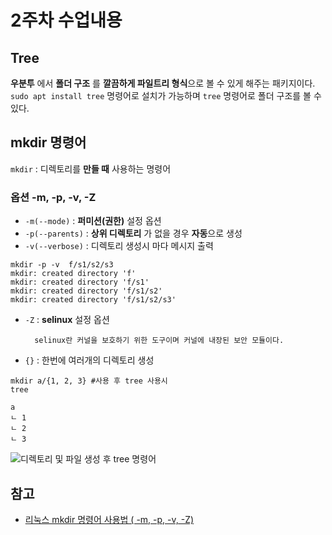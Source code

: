 # 2주차 수업내용

## Tree
**우분투** 에서 **폴더 구조** 를 **깔끔하게 파일트리 형식**으로 볼 수 있게 해주는 패키지이다.<br>
``sudo apt install tree`` 명령어로 설치가 가능하며 ``tree`` 명령어로 폴더 구조를 볼 수 있다.

## mkdir 명령어
``mkdir`` : 디렉토리를 **만들 때** 사용하는 명령어
### 옵션 -m, -p, -v, -Z 
- ``-m(--mode)`` : **퍼미션(권한)** 설정 옵션
- ``-p(--parents)`` : **상위 디렉토리** 가 없을 경우 **자동**으로 생성<br>
- ``-v(--verbose)`` : 디렉토리 생성시 마다 메시지 출력

```
mkdir -p -v  f/s1/s2/s3
mkdir: created directory 'f'
mkdir: created directory 'f/s1'
mkdir: created directory 'f/s1/s2'
mkdir: created directory 'f/s1/s2/s3'
```
- ``-Z`` : **selinux** 설정 옵션

        selinux란 커널을 보호하기 위한 도구이며 커널에 내장된 보안 모듈이다.
- ``{}`` : 한번에 여러개의 디렉토리 생성
```
mkdir a/{1, 2, 3} #사용 후 tree 사용시
tree

a
ㄴ 1
ㄴ 2
ㄴ 3
```

![디렉토리 및 파일 생성 후 tree 명령어](https://github.com/user-attachments/assets/f355e5ce-f80e-4798-8798-ccdb7cebd286)

## 참고
- [리눅스 mkdir 명령어 사용법 ( -m, -p, -v, -Z)](https://leevisual.tistory.com/66)